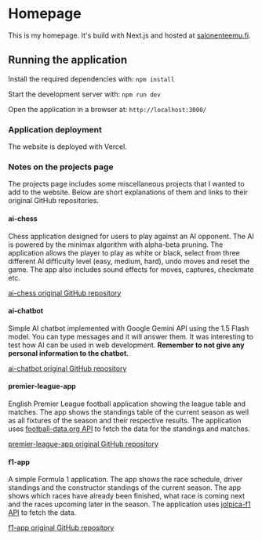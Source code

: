 # Homepage

This is my homepage. It's build with Next.js and hosted at [salonenteemu.fi](https://salonenteemu.fi).

## Running the application

Install the required dependencies with: `npm install`

Start the development server with: `npm run dev`

Open the application in a browser at: `http://localhost:3000/`

### Application deployment

The website is deployed with Vercel.

### Notes on the projects page

The projects page includes some miscellaneous projects that I wanted to add to the website. Below are short explanations of them and links to their original GitHub repositories.

#### ai-chess

Chess application designed for users to play against an AI opponent. The AI is powered by the minimax algorithm with alpha-beta pruning. The application allows the player to play as white or black, select from three different AI difficulty level (easy, medium, hard), undo moves and reset the game. The app also includes sound effects for moves, captures, checkmate etc.

[ai-chess original GitHub repository](https://github.com/SalonenTeemu/ai-chess)

#### ai-chatbot

Simple AI chatbot implemented with Google Gemini API using the 1.5 Flash model. You can type messages and it will answer them. It was interesting to test how AI can be used in web development. **Remember to not give any personal information to the chatbot.**

[ai-chatbot original GitHub repository](https://github.com/SalonenTeemu/ai-chatbot)

#### premier-league-app

English Premier League football application showing the league table and matches. The app shows the standings table of the current season as well as all fixtures of the season and their respective results. The application uses [football-data.org API](https://www.football-data.org/) to fetch the data for the standings and matches.

[premier-league-app original GitHub repository](https://github.com/SalonenTeemu/premier-league-app)

#### f1-app

A simple Formula 1 application. The app shows the race schedule, driver standings and the constructor standings of the current season. The app shows which races have already been finished, what race is coming next and the races upcoming later in the season. The application uses [jolpica-f1 API](https://github.com/jolpica/jolpica-f1?tab=readme-ov-file) to fetch the data.

[f1-app original GitHub repository](https://github.com/SalonenTeemu/f1-app)
